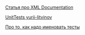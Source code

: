 [Статья про XML Documentation](https://habr.com/en/post/41514/)

[UnitTests yurii-litvinov](https://github.com/yurii-litvinov/Study/tree/master/UnitTests)

[Про то, как надо именовать тесты](https://dzone.com/articles/7-popular-unit-test-naming)
